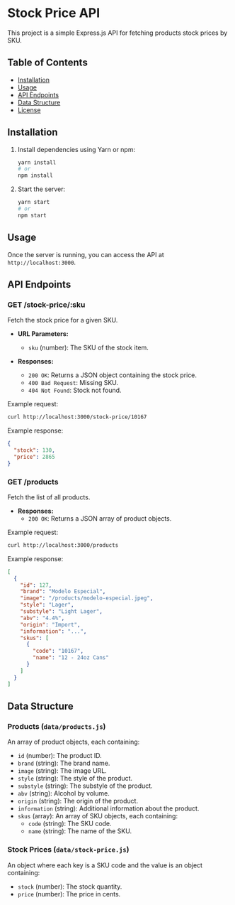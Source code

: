 # Stock Price API

This project is a simple Express.js API for fetching products stock prices by SKU.

## Table of Contents

- [Installation](#installation)
- [Usage](#usage)
- [API Endpoints](#api-endpoints)
- [Data Structure](#data-structure)
- [License](#license)

## Installation

1. Install dependencies using Yarn or npm:
   ```sh
   yarn install
   # or
   npm install
   ```

2. Start the server:
   ```sh
   yarn start
   # or
   npm start
   ```

## Usage

Once the server is running, you can access the API at `http://localhost:3000`.

## API Endpoints

### GET /stock-price/:sku

Fetch the stock price for a given SKU.

- **URL Parameters:**
    - `sku` (number): The SKU of the stock item.

- **Responses:**
    - `200 OK`: Returns a JSON object containing the stock price.
    - `400 Bad Request`: Missing SKU.
    - `404 Not Found`: Stock not found.

Example request:

```sh
curl http://localhost:3000/stock-price/10167
```

Example response:

```json
{
  "stock": 130,
  "price": 2865
}
```

### GET /products

Fetch the list of all products.

- **Responses:**
    - `200 OK`: Returns a JSON array of product objects.

Example request:

```sh
curl http://localhost:3000/products
```

Example response:

```json
[
  {
    "id": 127,
    "brand": "Modelo Especial",
    "image": "/products/modelo-especial.jpeg",
    "style": "Lager",
    "substyle": "Light Lager",
    "abv": "4.4%",
    "origin": "Import",
    "information": "...",
    "skus": [
      {
        "code": "10167",
        "name": "12 - 24oz Cans"
      }
    ]
  }
]
```

## Data Structure

### Products (`data/products.js`)

An array of product objects, each containing:

- `id` (number): The product ID.
- `brand` (string): The brand name.
- `image` (string): The image URL.
- `style` (string): The style of the product.
- `substyle` (string): The substyle of the product.
- `abv` (string): Alcohol by volume.
- `origin` (string): The origin of the product.
- `information` (string): Additional information about the product.
- `skus` (array): An array of SKU objects, each containing:
    - `code` (string): The SKU code.
    - `name` (string): The name of the SKU.

### Stock Prices (`data/stock-price.js`)

An object where each key is a SKU code and the value is an object containing:

- `stock` (number): The stock quantity.
- `price` (number): The price in cents.

